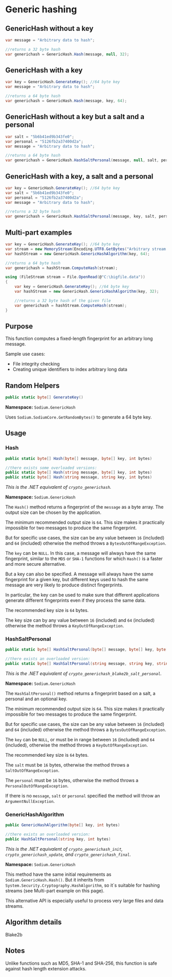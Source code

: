 # Generic hashing

## GenericHash without a key

```csharp
var message = "Arbitrary data to hash";

//returns a 32 byte hash
var generichash = GenericHash.Hash(message, null, 32);
```

## GenericHash with a key

```csharp
var key = GenericHash.GenerateKey(); //64 byte key
var message = "Arbitrary data to hash";

//returns a 64 byte hash
var generichash = GenericHash.Hash(message, key, 64);
```

## GenericHash without a key but a salt and a personal

```csharp
var salt = "5b6b41ed9b343fe0";
var personal = "5126fb2a37400d2a";
var message = "Arbitrary data to hash";

//returns a 64 byte hash
var generichash = GenericHash.HashSaltPersonal(message, null, salt, personal, 64);
```

## GenericHash with a key, a salt and a personal

```csharp
var key = GenericHash.GenerateKey(); //64 byte key
var salt = "5b6b41ed9b343fe0";
var personal = "5126fb2a37400d2a";
var message = "Arbitrary data to hash";

//returns a 32 byte hash
var generichash = GenericHash.HashSaltPersonal(message, key, salt, personal, 32);
```

## Multi-part examples

```csharp
var key = GenericHash.GenerateKey(); //64 byte key
var stream = new MemoryStream(Encoding.UTF8.GetBytes("Arbitrary stream data to hash"));
var hashStream = new GenericHash.GenericHashAlgorithm(key, 64);

//returns a 64 byte hash
var generichash = hashStream.ComputeHash(stream);
```

```csharp
using (FileStream stream = File.OpenRead(@"C:\bigfile.data"))
{
    var key = GenericHash.GenerateKey(); //64 byte key
    var hashStream = new GenericHash.GenericHashAlgorithm(key, 32);

    //returns a 32 byte hash of the given file
    var generichash = hashStream.ComputeHash(stream);
}
```


## Purpose

This function computes a fixed-length fingerprint for an arbitrary long message.

Sample use cases:
- File integrity checking
- Creating unique identifiers to index arbitrary long data

## Random Helpers

```csharp
public static byte[] GenerateKey()
```
**Namespace:** `Sodium.GenericHash`

Uses `Sodium.SodiumCore.GetRandomBytes()` to generate a 64 byte key.

## Usage

### Hash

```csharp
public static byte[] Hash(byte[] message, byte[] key, int bytes)

//there exists some overloaded versions:
public static byte[] Hash(string message, byte[] key, int bytes)
public static byte[] Hash(string message, string key, int bytes)
```

*This is the .NET equivalent of `crypto_generichash`.*

**Namespace:** `Sodium.GenericHash`

The `Hash()` method returns a fingerprint of the `message` as a byte array.
The output size can be chosen by the application.

The minimum recommended output size is `64`. This size makes it practically impossible for two messages to produce the same fingerprint.

But for specific use cases, the size can be any value between `16` (included) and `64` (included) otherwise the method throws a `BytesOutOfRangeException`.

The `key` can be `NULL`. In this case, a message will always have the same fingerprint, similar to the `MD5` or `SHA-1` functions for which `Hash()` is a faster and more secure alternative.

But a key can also be specified. A message will always have the same fingerprint for a given key, but different keys used to hash the same message are very likely to produce distinct fingerprints.

In particular, the key can be used to make sure that different applications generate different fingerprints even if they process the same data.

The recommended key size is `64` bytes.

The key size can by any value between `16` (included) and `64` (included) otherwise the method throws a `KeyOutOfRangeException`.

### HashSaltPersonal

```csharp
public static byte[] HashSaltPersonal(byte[] message, byte[] key, byte[] salt, byte[] personal, int bytes)

//there exists an overloaded version:
public static byte[] HashSaltPersonal(string message, string key, string salt, string personal, int bytes)
```
*This is the .NET equivalent of `crypto_generichash_blake2b_salt_personal`.*

**Namespace:** `Sodium.GenericHash`

The `HashSaltPersonal()` method returns a fingerprint based on a salt, a personal and an optional key.

The minimum recommended output size is `64`. This size makes it practically impossible for two messages to produce the same fingerprint.

But for specific use cases, the size can be any value between `16` (included) and `64` (included) otherwise the method throws a `BytesOutOfRangeException`.

The `key` can be `NULL`, or must be in range between `16` (included) and `64` (included), otherwise the method throws a `KeyOutOfRangeException`.

The recommended key size is `64` bytes.

The `salt` must be `16` bytes, otherwise the method throws a `SaltOutOfRangeException`.

The `personal` must be `16` bytes, otherwise the method throws a `PersonalOutOfRangeException`.

If there is no `message`, `salt` or `personal` specified the method will throw an `ArgumentNullException`.

### GenericHashAlgorithm

```csharp
public GenericHashAlgorithm(byte[] key, int bytes)

//there exists an overloaded version:
public HashSaltPersonal(string key, int bytes)
```
*This is the .NET equivalent of `crypto_generichash_init`, `crypto_generichash_update`, and `crypto_generichash_final`.*

**Namespace:** `Sodium.GenericHash`

This method have the same initial requirements as `Sodium.GenericHash.Hash()`.
But it inherits from `System.Security.Cryptography.HashAlgorithm`, so it`s suitable for hashing streams (see Multi-part example on this page).

This alternative API is especially useful to process very large files and data streams.

## Algorithm details

Blake2b

## Notes

Unlike functions such as MD5, SHA-1 and SHA-256, this function is safe against hash length extension attacks.
